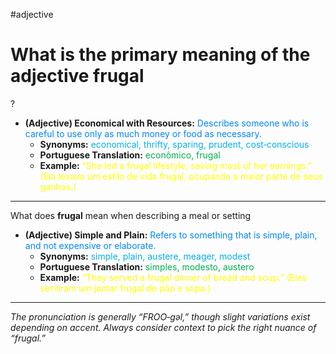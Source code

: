#adjective

# What is the primary meaning of the adjective **frugal**
?
- **(Adjective) Economical with Resources:** <span style="color:rgb(0, 132, 255)">Describes someone who is careful to use only as much money or food as necessary.</span>
  - **Synonyms:** <span style="color:rgb(0, 176, 240)">economical, thrifty, sparing, prudent, cost‑conscious</span>
  - **Portuguese Translation:** <span style="color:rgb(0, 176, 80)">econômico, frugal</span>
  - **Example:** <span style="color:rgb(255, 255, 0)">“She led a frugal lifestyle, saving most of her earnings.” (Ela levava um estilo de vida frugal, poupando a maior parte de seus ganhos.)</span>
---
What does **frugal** mean when describing a meal or setting
- **(Adjective) Simple and Plain:** <span style="color:rgb(0, 132, 255)">Refers to something that is simple, plain, and not expensive or elaborate.</span>
  - **Synonyms:** <span style="color:rgb(0, 176, 240)">simple, plain, austere, meager, modest</span>
  - **Portuguese Translation:** <span style="color:rgb(0, 176, 80)">simples, modesto, austero</span>
  - **Example:** <span style="color:rgb(255, 255, 0)">“They served a frugal dinner of bread and soup.” (Eles serviram um jantar frugal de pão e sopa.)</span>
---
*The pronunciation is generally “FROO‑gəl,” though slight variations exist depending on accent. Always consider context to pick the right nuance of “frugal.”*
<!--SR:!2025-05-01,3,250-->

